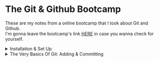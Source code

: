 # The Git & Github Bootcamp

These are my notes from a online bootcamp that I took about Git and Github.  
I'm gonna leave the bootcamp's link [HERE](https://www.udemy.com/course/git-and-github-bootcamp/) in case you wanna check for yourself.

<details>
  <summary>Installation & Set Up</summary>

  ### Some commands

  * **Configuring your git name & email**:

  ```git
    git config --global user.name "Arthur Candido"
  ```
  ```git
    git config --global user.email "carlos.arthur.candido@gmail.com"
  ```  

  * **Display current user name**:

  ```git
    git config user.name
  ```

  * **ls (List)**: List the contents of the working directory

  ```git
     ls
  ```

  * **start . (Windows) | open . (Mac)**: Open the working directory folder

  ```git
     start .
  ```
  ```git
     open .
  ```

  * **ls _folderName_**: List the contents of the selected folder _folderName_

  ```git
     ls folderName
  ```

  * **start _folderName_ (Windows) | open _folderName_ (Mac)**: Open the selected _folderName_ folder

  ```git
     start folderName
  ```
  ```git
     open folderName
  ```

  * **clear**: Clear the content of the terminal

  ```git
     clear
  ```
  > 📝 Note: The command just erases the content of the terminal, it doesn't restart the command lines.

  * **ls _folderName1/folderName2_**: List the contents of the selected folder _folderName2_ inside the folder _folderName1_

  ```git
     ls folderName1/folderName2
  ```

  * **pwd (Print Working Directory)**: Prints the path to the working directory

  ```git
     pwd
  ```

  * **cd (change directory) folderName**: Change and move between folders

  ```git
     cd folderName/
  ```

  * **cd ..**: "Back up" one directory

  ```git
     cd ..
  ```

  * Creates a file (or mutiples)

  ```git
     touch fileName.extension
     touch fileName1.extension fileName2.extension fileName3.extension
     touch folderName1/folderName2/fileName.extension
  ```

  * **mkdir (make directory)** Creates a directory (or mutiples)

  ```git
     mkdir folderName
     touch folderName1 folderName2 folderName3
  ```
  > 📝 Note: The folder name mustn't contain space. If necessary, you need to use quotes i.e "Sea Turtles".

  * **rm (remove)** Delete a file (or mutiples)

  ```git
     rm fileName
     rm fileName1 fileName2 fileName3
  ```
  > 📝 Note: It Permanently removes them!

  * **rm -rf (r = recursive; f = force)** Delete a directory

  ```git
     rm -rf folderName
  ```
  > 📝 Note: -rf is a flag. A flag can be used to modify the behaviour of the command.
</details>

<details>
  <summary>The Very Basics Of Git: Adding & Committing</summary>

  ### Some commands

  * Gives information on the current status of a git repository and its contents

  ```git
     git status
  ```
  > 📝 Note: [status documentation](https://git-scm.com/docs/git-status).

  * Creates a new git repository

  ```git
     git init
  ```
  > 📝 Note: [init documentation](https://git-scm.com/docs/git-init).  
  > 📝 Note: Do not init a repo inside of a repo!

  * **ls -a**: List all hidden files

  ```git
     ls -a
  ```
</details>
